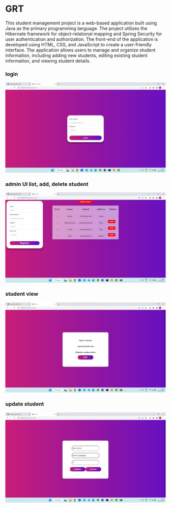 # GRT

This student management project is a web-based application built using Java as the primary programming language. The project utilizes the Hibernate framework for object-relational mapping and Spring Security for user authentication and authorization. The front-end of the application is developed using HTML, CSS, and JavaScript to create a user-friendly interface. The application allows users to manage and organize student information, including adding new students, editing existing student information, and viewing student details.


### login

![alt text](https://github.com/dineshjangid03/project_photo/blob/main/grt/1.jpg?raw=true)

### admin UI list, add, delete student 

![alt text](https://github.com/dineshjangid03/project_photo/blob/main/grt/2.jpg?raw=true)

### student view
![alt text](https://github.com/dineshjangid03/project_photo/blob/main/grt/3.jpg?raw=true)

### update student
![alt text](https://github.com/dineshjangid03/project_photo/blob/main/grt/4.jpg?raw=true)

